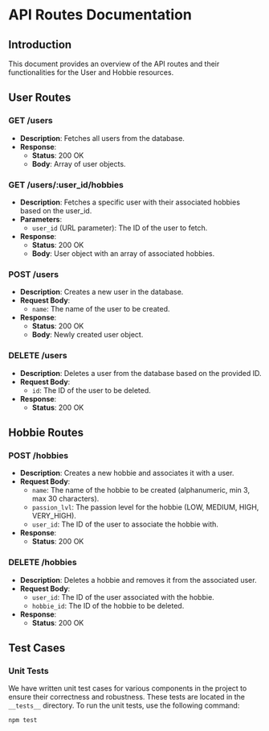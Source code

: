# API Routes Documentation

## Introduction

This document provides an overview of the API routes and their functionalities for the User and Hobbie resources.

## User Routes

### GET /users

- **Description**: Fetches all users from the database.
- **Response**:
  - **Status**: 200 OK
  - **Body**: Array of user objects.

### GET /users/:user_id/hobbies

- **Description**: Fetches a specific user with their associated hobbies based on the user_id.
- **Parameters**:
  - `user_id` (URL parameter): The ID of the user to fetch.
- **Response**:
  - **Status**: 200 OK
  - **Body**: User object with an array of associated hobbies.

### POST /users

- **Description**: Creates a new user in the database.
- **Request Body**:
  - `name`: The name of the user to be created.
- **Response**:
  - **Status**: 200 OK
  - **Body**: Newly created user object.

### DELETE /users

- **Description**: Deletes a user from the database based on the provided ID.
- **Request Body**:
  - `id`: The ID of the user to be deleted.
- **Response**:
  - **Status**: 200 OK

## Hobbie Routes

### POST /hobbies

- **Description**: Creates a new hobbie and associates it with a user.
- **Request Body**:
  - `name`: The name of the hobbie to be created (alphanumeric, min 3, max 30 characters).
  - `passion_lvl`: The passion level for the hobbie (LOW, MEDIUM, HIGH, VERY_HIGH).
  - `user_id`: The ID of the user to associate the hobbie with.
- **Response**:
  - **Status**: 200 OK

### DELETE /hobbies

- **Description**: Deletes a hobbie and removes it from the associated user.
- **Request Body**:
  - `user_id`: The ID of the user associated with the hobbie.
  - `hobbie_id`: The ID of the hobbie to be deleted.
- **Response**:
  - **Status**: 200 OK

## Test Cases

### Unit Tests

We have written unit test cases for various components in the project to ensure their correctness and robustness. These tests are located in the `__tests__` directory. To run the unit tests, use the following command:

```bash
npm test

